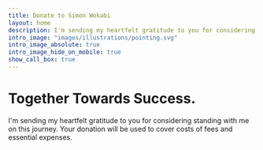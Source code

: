 ```yaml
---
title: Donate to Simon Wokabi
layout: home
description: I'm sending my heartfelt gratitude to you for considering standing with me on this journey. Your donation will be used to cover costs of fees and essential expenses. 
intro_image: "images/illustrations/pointing.svg"
intro_image_absolute: true
intro_image_hide_on_mobile: true
show_call_box: true
---
```


# Together Towards Success.

I'm sending my heartfelt gratitude to you for considering standing with me on this journey. Your donation will be used to cover costs of fees and essential expenses.
